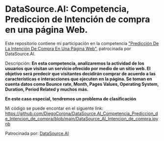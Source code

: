 # DataSource.AI: Competencia, Prediccion de Intención de compra en una página Web. 

Este repositorio contiene mi participación en la competencia ["Predicción De La Intención De Compra En Una Página Web"](https://www.datasource.ai/es/home/data-science-competitions-for-startups/prediccion-de-la-intencion-de-compra-en-una-pagina-web), patrocinada por DataSource.AI.

Descripción: **En esta competencia, analizaremos la actividad de los usuarios que visitan un servicio ofrecido por medio de un sitio web.  El objetivo será predecir que visitantes decidirán comprar de acuerdo a las características e interacciones que ejecuten en la página. Se toman en cuenta datos como Bounce rate, Month, Pages Values, Operating System, Duration, Period Related y muchos más.**

**En este caso especial, tendremos un problema de clasificación** 

Mi código se puede encontar en el siguente link: https://github.com/DiegoCorona/DataSource.AI_Competencia_Prediccion_de_Intencion_de_compra/blob/main/DataSource_AI_Intencion_de_compra.ipynb

Patrocinada por: [DataSource.AI](https://www.datasource.ai/es)
